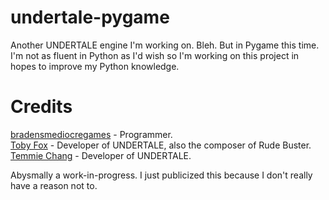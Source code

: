 # undertale-pygame
<p>Another UNDERTALE engine I'm working on. Bleh. But in Pygame this time. I'm not as fluent in Python as I'd wish so I'm working on this project in hopes to improve my Python knowledge.</p>

# Credits
[bradensmediocregames](https://github.com/bradensMG/) - Programmer. </br>
[Toby Fox](https://x.com/tobyfox) - Developer of UNDERTALE, also the composer of Rude Buster. </br>
[Temmie Chang](https://x.com/tuyoki) - Developer of UNDERTALE. </br>

<p>Abysmally a work-in-progress. I just publicized this because I don't really have a reason not to.</p>
